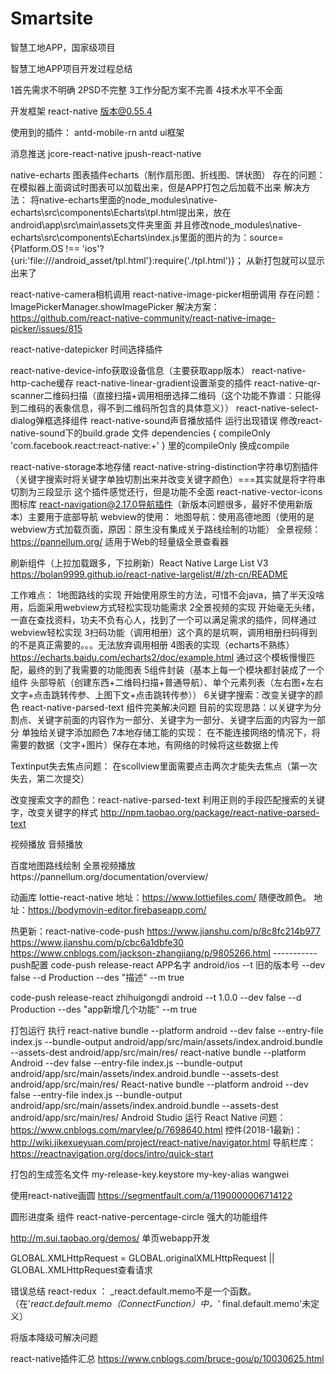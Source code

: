# Smartsite
智慧工地APP，国家级项目


智慧工地APP项目开发过程总结

1首先需求不明确
2PSD不完整
3工作分配方案不完善
4技术水平不全面

开发框架 react-native
版本@0.55.4

使用到的插件：
antd-mobile-rn  antd ui框架

消息推送
jcore-react-native
jpush-react-native

native-echarts 图表插件echarts（制作扇形图、折线图、饼状图）
存在的问题：
      在模拟器上面调试时图表可以加载出来，但是APP打包之后加载不出来
解决方法：
      将native-echarts里面的node_modules\native-echarts\src\components\Echarts\tpl.html提出来，放在android\app\src\main\assets文件夹里面
并且修改node_modules\native-echarts\src\components\Echarts\index.js里面的图片的为：source={Platform.OS !== 'ios'?{uri:'file:///android_asset/tpl.html'}:require('./tpl.html')}；
从新打包就可以显示出来了

react-native-camera相机调用
react-native-image-picker相册调用
存在问题：ImagePickerManager.showImagePicker
解决方案：
https://github.com/react-native-community/react-native-image-picker/issues/815


react-native-datepicker 时间选择插件 

react-native-device-info获取设备信息（主要获取app版本）
react-native-http-cache缓存
react-native-linear-gradient设置渐变的插件
react-native-qr-scanner二维码扫描（直接扫描+调用相册选择二维码（这个功能不靠谱：只能得到二维码的表象信息，得不到二维码所包含的具体意义））
react-native-select-dialog弹框选择组件
react-native-sound声音播放插件   运行出现错误 修改react-native-sound下的build.grade 文件
dependencies {
  compileOnly 'com.facebook.react:react-native:+'
}
里的compileOnly 换成compile

react-native-storage本地存储
react-native-string-distinction字符串切割插件（关键字搜索时将关键字单独切割出来并改变关键字颜色）===其实就是将字符串切割为三段显示 
这个插件感觉还行，但是功能不全面
react-native-vector-icons图标库
react-navigation@2.17.0导航插件（新版本问题很多，最好不使用新版本）主要用于底部导航
webview的使用：
地图导航：使用高德地图（使用的是webview方式加载页面，原因：原生没有集成关于路线绘制的功能）
全景视频：https://pannellum.org/ 适用于Web的轻量级全景查看器

刷新组件（上拉加载跟多，下拉刷新）React Native Large List V3
https://bolan9999.github.io/react-native-largelist/#/zh-cn/README

工作难点：
1地图路线的实现 开始使用原生的方法，可惜不会java，搞了半天没啥用，后面采用webview方式轻松实现功能需求
2全景视频的实现 开始毫无头绪，一直在查找资料，功夫不负有心人，找到了一个可以满足需求的插件，同样通过webview轻松实现
3扫码功能（调用相册）这个真的是坑啊，调用相册扫码得到的不是真正需要的。。。无法放弃调用相册
4图表的实现（echarts不熟练）
https://echarts.baidu.com/echarts2/doc/example.html
通过这个模板慢慢匹配，最终的到了我需要的功能图表
5组件封装（基本上每一个模块都封装成了一个组件  头部导航（创建东西+二维码扫描+普通导航）、单个元素列表（左右图+左右文字+点击跳转传参、上图下文+点击跳转传参））
6关键字搜索：改变关键字的颜色
react-native-parsed-text 组件完美解决问题
目前的实现思路：以关键字为分割点、关键字前面的内容作为一部分、关键字为一部分、关键字后面的内容为一部分
单独给关键字添加颜色
7本地存储工能的实现：
在不能连接网络的情况下，将需要的数据（文字+图片）保存在本地，有网络的时候将这些数据上传

Textinput失去焦点问题：
在scollview里面需要点击两次才能失去焦点（第一次失去，第二次提交）

改变搜索文字的颜色：react-native-parsed-text   利用正则的手段匹配搜索的关键字，改变关键字的样式
http://npm.taobao.org/package/react-native-parsed-text

视频播放
音频播放

百度地图路线绘制
全景视频播放https://pannellum.org/documentation/overview/

动画库
lottie-react-native 
地址：https://www.lottiefiles.com/
随便改颜色。
地址：https://bodymovin-editor.firebaseapp.com/

热更新：react-native-code-push
https://www.jianshu.com/p/8c8fc214b977
https://www.jianshu.com/p/cbc6a1dbfe30
https://www.cnblogs.com/jackson-zhangjiang/p/9805266.html -----------  push配置
code-push release-react APP名字   android/ios --t 旧的版本号 --dev false --d Production --des "描述" --m true

code-push release-react zhihuigongdi   android --t 1.0.0 --dev false --d Production --des "app新增几个功能" --m true

打包运行
执行
react-native bundle --platform android --dev false --entry-file index.js --bundle-output android/app/src/main/assets/index.android.bundle --assets-dest android/app/src/main/res/
react-native bundle --platform Android --dev false --entry-file index.js --bundle-output android/app/src/main/assets/index.android.bundle --assets-dest android/app/src/main/res/
React-native bundle --platform android --dev false --entry-file index.js --bundle-output android/app/src/main/assets/index.android.bundle --assets-dest android/app/src/main/res/ 
 Android Studio 运行 React Native 问题： 
 https://www.cnblogs.com/marylee/p/7698640.html
    控件(2018-1最新)：http://wiki.jikexueyuan.com/project/react-native/navigator.html
    导航栏库：https://reactnavigation.org/docs/intro/quick-start

打包的生成签名文件
my-release-key.keystore
my-key-alias
wangwei

使用react-native画圆
https://segmentfault.com/a/1190000006714122

圆形进度条 组件 react-native-percentage-circle  强大的功能组件


http://m.sui.taobao.org/demos/
单页webapp开发


GLOBAL.XMLHttpRequest = GLOBAL.originalXMLHttpRequest || GLOBAL.XMLHttpRequest查看请求

错误总结
react-redux  ：  _react.default.memo不是一个函数。（在'_react.default.memo（ConnectFunction）中，'_ final.default.memo'未定义）

将版本降级可解决问题



react-native插件汇总
https://www.cnblogs.com/bruce-gou/p/10030625.html





